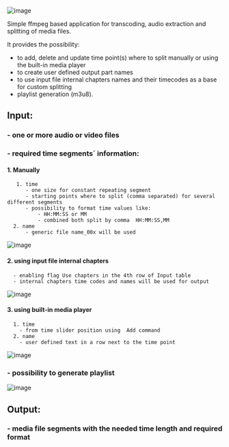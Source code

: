 ![image](https://github.com/zbyna/AudioBookConverter/assets/3373705/508f46f7-f32d-47ee-94ed-a3a6d4dcf26d)


Simple ffmpeg based application for transcoding, audio extraction and splitting of media files.

It provides the possibility:
- to add, delete and update time point(s) where to split manually or using the built-in media player
- to create user defined output part names
- to use input file internal chapters names and their timecodes as a base for custom splitting    
- playlist generation (m3u8).
  
## Input:
### - one or more audio or video files
### - required time segments´ information:
   #### 1. Manually
       1. time
          - one size for constant repeating segment
          - starting points where to split (comma separated) for several different segments
          - possibility to format time values like:
              - HH:MM:SS or MM
              - combined both split by comma  HH:MM:SS,MM
      2. name
          - generic file name_00x will be used

   
   ![image](https://github.com/zbyna/AudioBookConverter/assets/3373705/6db5ece4-ea12-42ae-a422-d950df6b6b07)

   #### 2. using input file internal chapters
      - enabling flag Use chapters in the 4th row of Input table
      - internal chapters time codes and names will be used for output

   ![image](https://github.com/zbyna/AudioBookConverter/assets/3373705/39ecee18-b38e-4a5c-ae9e-0087356ae8e1)

   #### 3. using built-in media player
      1. time
        - from time slider position using  Add command
      2. name
        - user defined text in a row next to the time point

   ![image](https://github.com/zbyna/AudioBookConverter/assets/3373705/ed930604-20a1-4783-afa2-dd04faea2c07)

    
### - possibility to generate playlist
![image](https://github.com/zbyna/AudioBookConverter/assets/3373705/44632408-1061-4548-aeb0-ebc6d8f0270b)


## Output:
### - media file segments with the needed time length and required format


